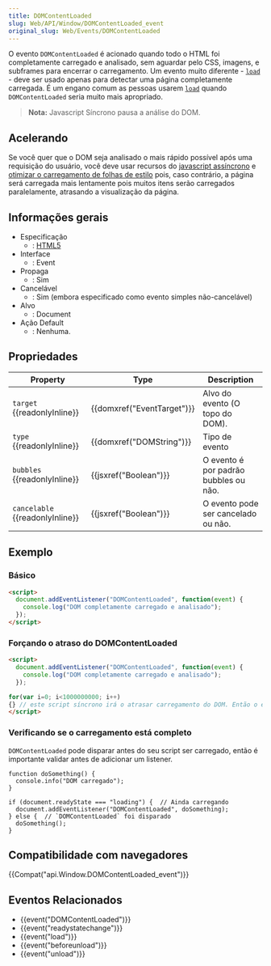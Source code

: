 ```yaml
---
title: DOMContentLoaded
slug: Web/API/Window/DOMContentLoaded_event
original_slug: Web/Events/DOMContentLoaded
---
```

O evento `DOMContentLoaded` é acionado quando todo o HTML foi completamente carregado e analisado, sem aguardar pelo CSS, imagens, e subframes para encerrar o carregamento. Um evento muito diferente - [`load`](/pt-BR/docs/Mozilla_event_reference/load) - deve ser usado apenas para detectar uma página completamente carregada. É um engano comum as pessoas usarem [`load`](/pt-BR/docs/Mozilla_event_reference/load) quando `DOMContentLoaded` seria muito mais apropriado.

> **Nota:** Javascript Síncrono pausa a análise do DOM.

## Acelerando

Se você quer que o DOM seja analisado o mais rápido possível após uma requisição do usuário, você deve usar recursos do [javascript assíncrono](/pt-BR/docs/Web/API/XMLHttpRequest/Synchronous_and_Asynchronous_Requests) e [otimizar o carregamento de folhas de estilo](https://developers.google.com/speed/docs/insights/OptimizeCSSDelivery) pois, caso contrário, a página será carregada mais lentamente pois muitos itens serão carregados paralelamente, atrasando a visualização da página.

## Informações gerais

- Especificação
  - : [HTML5](http://www.whatwg.org/specs/web-apps/current-work/multipage/the-end.html#the-end)
- Interface
  - : Event
- Propaga
  - : Sim
- Cancelável
  - : Sim (embora especificado como evento simples não-cancelável)
- Alvo
  - : Document
- Ação Default
  - : Nenhuma.

## Propriedades

| Property                              | Type                                 | Description                           |
| ------------------------------------- | ------------------------------------ | ------------------------------------- |
| `target` {{readonlyInline}}     | {{domxref("EventTarget")}} | Alvo do evento (O topo do DOM).       |
| `type` {{readonlyInline}}       | {{domxref("DOMString")}}     | Tipo de evento                        |
| `bubbles` {{readonlyInline}}    | {{jsxref("Boolean")}}         | O evento é por padrão bubbles ou não. |
| `cancelable` {{readonlyInline}} | {{jsxref("Boolean")}}         | O evento pode ser cancelado ou não.   |

## Exemplo

### Básico

```html
<script>
  document.addEventListener("DOMContentLoaded", function(event) {
    console.log("DOM completamente carregado e analisado");
  });
</script>
```

### Forçando o atraso do DOMContentLoaded

```html
<script>
  document.addEventListener("DOMContentLoaded", function(event) {
    console.log("DOM completamente carregado e analisado");
  });

for(var i=0; i<1000000000; i++)
{} // este script síncrono irá o atrasar carregamento do DOM. Então o evento DOMContentLoaded irá ser ativado mais tarde.
</script>
```

### Verificando se o carregamento está completo

`DOMContentLoaded` pode disparar antes do seu script ser carregado, então é importante validar antes de adicionar um listener.

```
function doSomething() {
  console.info("DOM carregado");
}

if (document.readyState === "loading") {  // Ainda carregando
  document.addEventListener("DOMContentLoaded", doSomething);
} else {  // `DOMContentLoaded` foi disparado
  doSomething();
}
```

## Compatibilidade com navegadores

{{Compat("api.Window.DOMContentLoaded_event")}}

## Eventos Relacionados

- {{event("DOMContentLoaded")}}
- {{event("readystatechange")}}
- {{event("load")}}
- {{event("beforeunload")}}
- {{event("unload")}}
